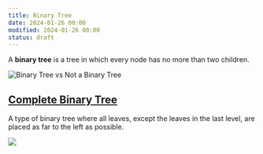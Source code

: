 ```yaml
---
title: Binary Tree
date: 2024-01-26 00:00
modified: 2024-01-26 00:00
status: draft
---
```


A **binary tree** is a tree in which every node has no more than two children.

![Binary Tree vs Not a Binary Tree](../../../_media/binary-tree-vs-not.png)

## [Complete Binary Tree](complete-binary-tree.md)

A type of binary tree where all leaves, except the leaves in the last level, are placed as far to the left as possible.

![](../../../_media/binary-tree-complete.png)
